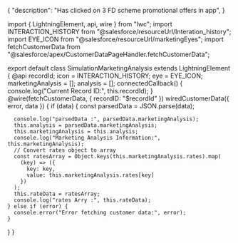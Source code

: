 {
    "description": "Has clicked on 3 FD scheme promotional offers in app",
}

import { LightningElement, api, wire } from "lwc";
import INTERACTION_HISTORY from "@salesforce/resourceUrl/Interation_history";
import EYE_ICON from "@salesforce/resourceUrl/marketingEyes";
import fetchCustomerData from "@salesforce/apex/CustomerDataPageHandler.fetchCustomerData";

export default class SimulationMarketingAnalysis extends LightningElement {
  @api recordId;
  icon = INTERACTION_HISTORY;
  eye = EYE_ICON;
  marketingAnalysis = [];
  analysis = [];
  connectedCallback() {
    console.log("Current Record ID:", this.recordId);
  }
  @wire(fetchCustomerData, { recordID: "$recordId" })
  wiredCustomerData({ error, data }) {
    if (data) {
      const parsedData = JSON.parse(data);

      console.log("parsedData :", parsedData.marketingAnalysis);
      this.analysis = parsedData.marketingAnalysis;
      this.marketingAnalysis = this.analysis;
      console.log("Marketing Analysis Information:", this.marketingAnalysis);
      // Convert rates object to array
      const ratesArray = Object.keys(this.marketingAnalysis.rates).map(
        (key) => ({
          key: key,
          value: this.marketingAnalysis.rates[key]
        })
      );
      this.rateData = ratesArray;
      console.log("rates Arry :", this.rateData);
    } else if (error) {
      console.error("Error fetching customer data:", error);
    }
  }
}

<template>
    <div class="Parent_container">
      <div class="header_parent_container">
        <div class="header_parent_subContainer">
          <div class="slds-col slds-size_2-of-12 image_container">
            <img src={icon} alt="Life Events" />
          </div>
          <div class="slds-col slds-size_10-of-12 header_Label_container">
            Marketing Analysis
          </div>
        </div>
      </div>
      <div class="information-container">
        <div class="progress-container">
          <template for:each={rateData} for:item="rate">
            <div class="open-rate-container" key={rate.Id}>
              <div class="open-rate-sub-container">
                <div class="content-container">
                  {rate.key}
                </div>
                <div class="content-container">
                  {rate.value}
                </div>
              </div>
              <div>
                <lightning-progress-bar value={rate.value} size="large" variant="circular"
                  style="background-color: #B89EDD;"></lightning-progress-bar>
              </div>
            </div>
          </template>
        </div>
        <div class="summary-container">
          <ul class="summary-sub-container">
            Summary
            <template for:each={marketingAnalysis.summary} for:item="summary">
              <div class="details-container" key={summary.Id}>
                <li>
                  <span>
                    {summary.description}
                  </span>
                </li>
              </div>
            </template>
          </ul>
        </div>
        <div class="activity-container">
          <div class="activity-sub-container">
            <div class="slds-col slds-size_3-of-12 image-container"><img src={eye} alt="Eye Icon" /></div>
            <div class="activity-label-container">
              {marketingAnalysis.button}
            </div>
          </div>
        </div>
      </div>
    </div>
  </template>
